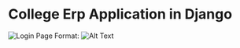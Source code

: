 # College Erp Application in Django

![Login Page](/screenshot/Screenshot(61).png)
Format: ![Alt Text](url)

